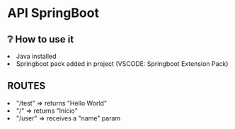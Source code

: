 <h1>API SpringBoot</h1>

<h2>❔ How to use it</h2>
<li>Java installed</li>
<li>Springboot pack added in project (VSCODE: Springboot Extension Pack)</li>

<h2>ROUTES</h2>
<li>"/test" => returns "Hello World"</li>
<li>"/" => returns "Início"</li>
<li>"/user" => receives a "name" param</li>
